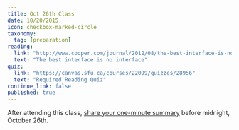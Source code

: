 ```yaml
---
title: Oct 26th Class
date: 10/20/2015
icon: checkbox-marked-circle
taxonomy:
  tag: [preparation]
reading:
  link: "http://www.cooper.com/journal/2012/08/the-best-interface-is-no-interface"
  text: "The best interface is no interface"
quiz:
  link: "https://canvas.sfu.ca/courses/22099/quizzes/28956"
  text: "Required Reading Quiz"
continue_link: false
published: true
---
```

After attending this class, [share your one-minute summary](https://canvas.sfu.ca/courses/22099/discussion_topics/382631) before midnight, October 26th.
